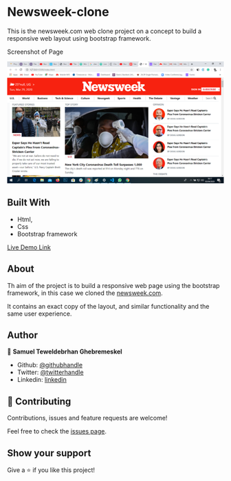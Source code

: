 # Newsweek-clone

This is the newsweek.com web clone project on a concept to build a responsive web layout using bootstrap framework.

Screenshot of Page

![screenshot 1](screenshoot.png) 



## Built With

- Html,
- Css
- Bootstrap framework

[Live Demo Link](https://raw.githack.com/Samitti/Newsweek-clone/homepage/index.html)

## About
Th aim of the project is to build a responsive web page using the bootstrap framework, in this case we cloned the  [newsweek.com](https://www.newsweek.com/). 

It contains an exact copy of the layout, and similar functionality and the same user experience.

## Author

👤 **Samuel Teweldebrhan Ghebremeskel**

- Github: [@githubhandle](https://github.com/Samitti)
- Twitter: [@twitterhandle](https://twitter.com/Samuel63734232)
- Linkedin: [linkedin](https://www.linkedin.com/in/samuelghebremeskel/)

## 🤝 Contributing

Contributions, issues and feature requests are welcome!

Feel free to check the [issues page](https://github.com/Samitti/Newsweek-clone/issues).

## Show your support

Give a ⭐️ if you like this project!


